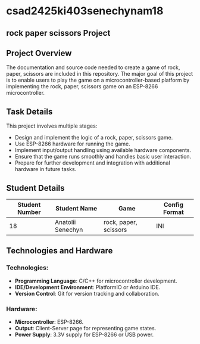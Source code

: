 # csad2425ki403senechynam18

## rock paper scissors Project

## Project Overview

The documentation and source code needed to create a game of rock, paper, scissors are included in this repository. The major goal of this project is to enable users to play the game on a microcontroller-based platform by implementing the rock, paper, scissors game on an ESP-8266 microcontroller.

## Task Details

This project involves multiple stages:

-   Design and implement the logic of a rock, paper, scissors game.
-   Use ESP-8266 hardware for running the game.
-   Implement input/output handling using available hardware components.
-   Ensure that the game runs smoothly and handles basic user interaction.
-   Prepare for further development and integration with additional hardware in future tasks.

## Student Details

| **Student Number** | **Student Name**  | **Game**              | **Config Format** |
| ------------------ | ----------------- | --------------------- | ----------------- |
| 18                 | Anatolii Senechyn | rock, paper, scissors | INI               |

## Technologies and Hardware

### Technologies:

-   **Programming Language**: C/C++ for microcontroller development.
-   **IDE/Development Environment**: PlatformIO or Arduino IDE.
-   **Version Control**: Git for version tracking and collaboration.

### Hardware:

-   **Microcontroller**: ESP-8266.
-   **Output**: Client-Server page for representing game states.
-   **Power Supply**: 3.3V supply for ESP-8266 or USB power.
